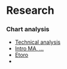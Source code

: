 # Research

### Chart analysis

* [Technical analysis](https://school.stockcharts.com/doku.php?id=overview:technical_analysis)
* [Intro MA, ...](https://school.stockcharts.com/doku.php?id=market_indicators:percent_above_ma)
* [Etoro](https://www.etoro.com/news-and-analysis/trading/a-guide-to-popular-technical-analysis-tools/?gclid=CjwKCAiAtK79BRAIEiwA4OskBn27XaD4xAKVtfraUz3Lw9CQBXm-hd_SglygIRWRbK2aWEY79Tk9mhoCahgQAvD_BwE)
* 
